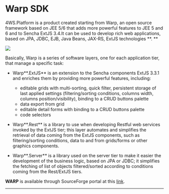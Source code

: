 # Warp SDK

4WS.Platform is a product created starting from Warp, an open source framework based on JEE 5/6 that adds more powerful features to JEE 5 and 6 and to Sencha ExtJS 3.4.It can be used to develop rich web applications, based on JPA, JDBC, EJB, Java Beans, JAX-RS, ExtJS technologies **. **

![](http://4wsplatform.org/wp-content/uploads/2018/02/tech.png)

Basically, Warp is a series of software layers, one for each application tier, that manage a specific task:

* Warp**.ExtJS** is an extension to the Sencha components ExtJS 3.3.1 and enriches them by providing more powerful features, including:

  * editable grids with multi-sorting, quick filter, persistent storage of last applied settings \(filtering/sorting conditions, columns width, columns position/visibility\), binding to a CRUD buttons palette
  * data export from grid
  * editable detail forms with binding to a CRUD buttons palette
  * code selectors

* Warp**.Rest** is a library to use when developing Restful web services invoked by the ExtJS tier; this layer automates and simplifies the retrieval of data coming from the ExtJS components, such as filtering/sorting conditions, data to and from grids/forms or other graphics components.

* Warp**.Server** is a library used on the server tier to make it easier the development of the business logic, based on JPA or JDBC; it simplifies the fetching of list of objects filtered/sorted according to conditions coming from the Rest/ExtJS tiers.

**WARP** is available through SourceForge portal at this [link](https://sourceforge.net/projects/warpframework/).

---




